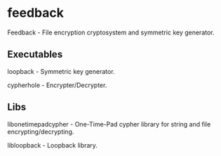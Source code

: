 feedback
========

Feedback - File encryption cryptosystem and symmetric key generator.

Executables
-----------
loopback - Symmetric key generator.

cypherhole - Encrypter/Decrypter.

Libs
----
libonetimepadcypher - One-Time-Pad cypher library for string and file encrypting/decrypting.

libloopback - Loopback library.

